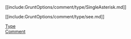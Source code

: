 [[include:GruntOptions/comment/type/SingleAsterisk.md]]

[[include:GruntOptions/comment/type/see.md]]

[Type](../)  
[Comment](../../)